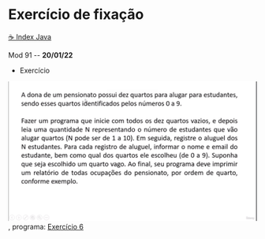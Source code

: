 # Exercício de fixação
[☕ Index Java](../☕%20Index%20Java.md)

Mod 91 -- **20/01/22**

* Exercício

![Exercício](../Images/exercicioMod91.png), programa: [Exercício 6](../../../curso-java/Exercicios/Exercicios6/IndexExercicio1.java)
